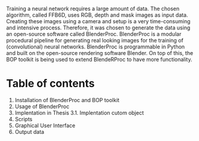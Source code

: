 Training a neural network requires a large amount of data. The chosen algorithm, called FFB6D, uses RGB, depth and mask images as input data. Creating these images using a camera and setup is a very time-consuming and intensive process. Therefore, it was chosen to generate the data using an open-source software called BlenderProc. BlenderProc is a modular procedural pipeline for generating real looking images for the training of (convolutional) neural networks. BlenderProc is programmable in Python and built on the open-source rendering software Blender. On top of this, the BOP toolkit is being used to extend BlendeRProc to have more functionality. 

# Table of contents
1. Installation of BlenderProc and BOP toolkit 
2. Usage of BlenderProc
3. Implentation in Thesis 
  3.1. Implentation cutom object
  2. Scripts 
  3. Graphical User Interface
  4. Output data
